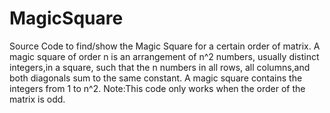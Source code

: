# MagicSquare
Source Code to find/show the Magic Square for a certain order of matrix.
A magic square of order n is an arrangement of n^2 numbers, usually distinct integers,in a square, such that the n numbers in all rows, all columns,and both diagonals sum to the same constant. 
A magic square contains the integers from 1 to n^2. 
Note:This code only works when the order of the matrix is odd.
